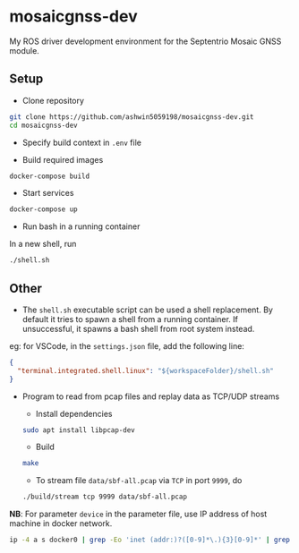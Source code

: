 # mosaicgnss-dev

My ROS driver development environment for the Septentrio Mosaic GNSS module.

## Setup

- Clone repository

```bash
git clone https://github.com/ashwin5059198/mosaicgnss-dev.git
cd mosaicgnss-dev
```

- Specify build context in `.env` file

- Build required images

```bash
docker-compose build
```

- Start services

```bash
docker-compose up
```

- Run bash in a running container

In a new shell, run

```bash
./shell.sh
```

## Other

- The `shell.sh` executable script can be used a shell replacement. By default it tries to spawn a shell from a running container. If unsuccessful, it spawns a bash shell from root system instead.

eg: for VSCode, in the `settings.json` file, add the following line:

```json
{
  "terminal.integrated.shell.linux": "${workspaceFolder}/shell.sh"
}
```

- Program to read from pcap files and replay data as TCP/UDP streams

  - Install dependencies

  ```bash
  sudo apt install libpcap-dev
  ```

  - Build

  ```bash
  make
  ```

  - To stream file `data/sbf-all.pcap` via `TCP` in port `9999`, do

  ```bash
  ./build/stream tcp 9999 data/sbf-all.pcap
  ```

**NB**: For parameter `device` in the parameter file, use IP address of host machine in docker network.

```bash
ip -4 a s docker0 | grep -Eo 'inet (addr:)?([0-9]*\.){3}[0-9]*' | grep -Eo '([0-9]*\.){3}[0-9]*'
```